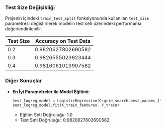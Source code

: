 ### Test Size Değişikliği

Projenin içindeki `train_test_split` fonksiyonunda kullanılan `test_size` parametresi değiştirilerek modelin test seti üzerindeki performansı değerlendirilebilir.

| Test Size | Accuracy on Test Data |
|-----------|------------------------|
| 0.2       | 0.9820627802690582     |
| 0.3       | 0.9826555023923444     |
| 0.4       | 0.9816061013907582     |

### Diğer Sonuçlar

- **En İyi Parametreler ile Model Eğitimi:**

    ```python
    best_logreg_model = LogisticRegression(C=grid_search.best_params_['C'])
    best_logreg_model.fit(X_train_features, Y_train)
    ```

    - Eğitim Seti Doğruluğu: 1.0
    - Test Seti Doğruluğu: 0.9820627802690582